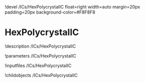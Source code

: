 <!-- MOOSE Object Documentation Stub: Remove this when content is added. -->!devel /ICs/HexPolycrystalIC float=right width=auto margin=20px padding=20px background-color=#F8F8F8


# HexPolycrystalIC
!description /ICs/HexPolycrystalIC

!parameters /ICs/HexPolycrystalIC

!inputfiles /ICs/HexPolycrystalIC

!childobjects /ICs/HexPolycrystalIC

